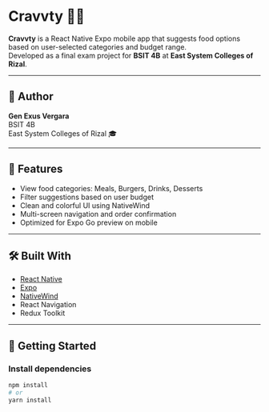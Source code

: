 # Cravvty 🍔🥤

**Cravvty** is a React Native Expo mobile app that suggests food options based on user-selected categories and budget range.  
Developed as a final exam project for **BSIT 4B** at **East System Colleges of Rizal**.

---

## 👤 Author

**Gen Exus Vergara**  
BSIT 4B  
East System Colleges of Rizal 🎓

---

## 📱 Features

- View food categories: Meals, Burgers, Drinks, Desserts
- Filter suggestions based on user budget
- Clean and colorful UI using NativeWind
- Multi-screen navigation and order confirmation
- Optimized for Expo Go preview on mobile

---

## 🛠️ Built With

- [React Native](https://reactnative.dev/)
- [Expo](https://expo.dev/)
- [NativeWind](https://www.nativewind.dev/)
- React Navigation
- Redux Toolkit

---

## 🚀 Getting Started

### Install dependencies

```bash
npm install
# or
yarn install
